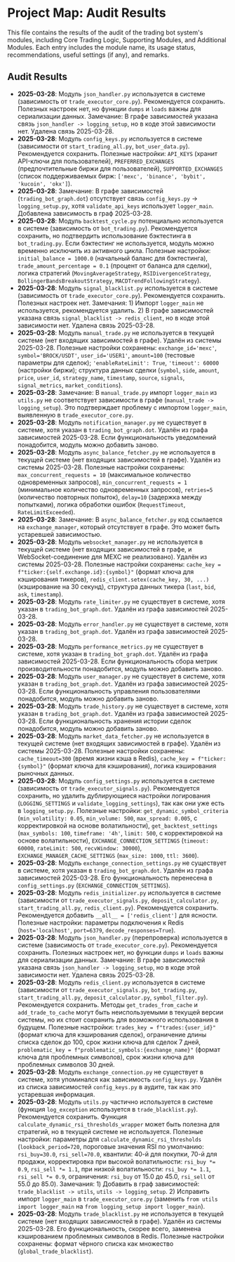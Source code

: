 # Project Map: Audit Results

This file contains the results of the audit of the trading bot system's modules, including Core Trading Logic, Supporting Modules, and Additional Modules. Each entry includes the module name, its usage status, recommendations, useful settings (if any), and remarks.

## Audit Results
- **2025-03-28**: Модуль `json_handler.py` используется в системе (зависимость от `trade_executor_core.py`). Рекомендуется сохранить. Полезных настроек нет, но функции `dumps` и `loads` важны для сериализации данных. Замечание: В графе зависимостей указана связь `json_handler -> logging_setup`, но в коде этой зависимости нет. Удалена связь 2025-03-28.
- **2025-03-28**: Модуль `config_keys.py` используется в системе (зависимости от `start_trading_all.py`, `bot_user_data.py`). Рекомендуется сохранить. Полезные настройки: `API_KEYS` (хранит API-ключи для пользователей), `PREFERRED_EXCHANGES` (предпочтительные биржи для пользователей), `SUPPORTED_EXCHANGES` (список поддерживаемых бирж: `['mexc', 'binance', 'bybit', 'kucoin', 'okx']`).
- **2025-03-28**: Замечание: В графе зависимостей (`trading_bot_graph.dot`) отсутствует связь `config_keys.py` -> `logging_setup.py`, хотя `validate_api_keys` использует `logger_main`. Добавлена зависимость в граф 2025-03-28.
- **2025-03-28**: Модуль `backtest_cycle.py` потенциально используется в системе (зависимость от `bot_trading.py`). Рекомендуется сохранить, но подтвердить использование бэктестинга в `bot_trading.py`. Если бэктестинг не используется, модуль можно временно исключить из активного цикла. Полезные настройки: `initial_balance = 1000.0` (начальный баланс для бэктестинга), `trade_amount_percentage = 0.1` (процент от баланса для сделки), логика стратегий (`MovingAverageStrategy`, `RSIDivergenceStrategy`, `BollingerBandsBreakoutStrategy`, `MACDTrendFollowingStrategy`).
- **2025-03-28**: Модуль `signal_blacklist.py` используется в системе (зависимость от `trade_executor_core.py`). Рекомендуется сохранить. Полезных настроек нет. Замечания: 1) Импорт `logger_main` не используется, рекомендуется удалить. 2) В графе зависимостей указана связь `signal_blacklist -> redis_client`, но в коде этой зависимости нет. Удалена связь 2025-03-28.
- **2025-03-28**: Модуль `manual_trade.py` не используется в текущей системе (нет входящих зависимостей в графе). Удалён из системы 2025-03-28. Полезные настройки сохранены: `exchange_id='mexc'`, `symbol='BROCK/USDT'`, `user_id='USER1'`, `amount=100` (тестовые параметры для сделок); `'enableRateLimit': True`, `'timeout': 60000` (настройки биржи); структура данных сделки (`symbol`, `side`, `amount`, `price`, `user_id`, `strategy_name`, `timestamp`, `source`, `signals`, `signal_metrics`, `market_conditions`).
- **2025-03-28**: Замечание: В `manual_trade.py` импорт `logger_main` из `utils.py` не соответствует зависимости в графе (`manual_trade -> logging_setup`). Это подтверждает проблему с импортом `logger_main`, выявленную в `trade_executor_core.py`.
- **2025-03-28**: Модуль `notification_manager.py` не существует в системе, хотя указан в `trading_bot_graph.dot`. Удалён из графа зависимостей 2025-03-28. Если функциональность уведомлений понадобится, модуль можно добавить заново.
- **2025-03-28**: Модуль `async_balance_fetcher.py` не используется в текущей системе (нет входящих зависимостей в графе). Удалён из системы 2025-03-28. Полезные настройки сохранены: `max_concurrent_requests = 10` (максимальное количество одновременных запросов), `min_concurrent_requests = 1` (минимальное количество одновременных запросов), `retries=5` (количество повторных попыток), `delay=10` (задержка между попытками), логика обработки ошибок (`RequestTimeout`, `RateLimitExceeded`).
- **2025-03-28**: Замечание: В `async_balance_fetcher.py` код ссылается на `exchange_manager`, который отсутствует в графе. Это может быть устаревшей зависимостью.
- **2025-03-28**: Модуль `websocket_manager.py` не используется в текущей системе (нет входящих зависимостей в графе, и WebSocket-соединение для MEXC не реализовано). Удалён из системы 2025-03-28. Полезные настройки сохранены: `cache_key = f"ticker:{self.exchange.id}:{symbol}"` (формат ключа для кэширования тикеров), `redis_client.setex(cache_key, 30, ...)` (кэширование на 30 секунд), структура данных тикера (`last`, `bid`, `ask`, `timestamp`).
- **2025-03-28**: Модуль `rate_limiter.py` не существует в системе, хотя указан в `trading_bot_graph.dot`. Удалён из графа зависимостей 2025-03-28.
- **2025-03-28**: Модуль `error_handler.py` не существует в системе, хотя указан в `trading_bot_graph.dot`. Удалён из графа зависимостей 2025-03-28.
- **2025-03-28**: Модуль `performance_metrics.py` не существует в системе, хотя указан в `trading_bot_graph.dot`. Удалён из графа зависимостей 2025-03-28. Если функциональность сбора метрик производительности понадобится, модуль можно добавить заново.
- **2025-03-28**: Модуль `user_manager.py` не существует в системе, хотя указан в `trading_bot_graph.dot`. Удалён из графа зависимостей 2025-03-28. Если функциональность управления пользователями понадобится, модуль можно добавить заново.
- **2025-03-28**: Модуль `trade_history.py` не существует в системе, хотя указан в `trading_bot_graph.dot`. Удалён из графа зависимостей 2025-03-28. Если функциональность хранения истории сделок понадобится, модуль можно добавить заново.
- **2025-03-28**: Модуль `market_data_fetcher.py` не используется в текущей системе (нет входящих зависимостей в графе). Удалён из системы 2025-03-28. Полезные настройки сохранены: `cache_timeout=300` (время жизни кэша в Redis), `cache_key = f"ticker:{symbol}"` (формат ключа для кэширования), логика кэширования рыночных данных.
- **2025-03-28**: Модуль `config_settings.py` используется в системе (зависимость от `trade_executor_signals.py`). Рекомендуется сохранить, но удалить дублирующиеся настройки логирования (`LOGGING_SETTINGS` и `validate_logging_settings`), так как они уже есть в `logging_setup.py`. Полезные настройки: `get_dynamic_symbol_criteria` (`min_volatility: 0.05`, `min_volume: 500`, `max_spread: 0.005`, с корректировкой на основе волатильности), `get_backtest_settings` (`max_symbols: 100`, `timeframe: '4h'`, `limit: 500`, с корректировкой на основе волатильности), `EXCHANGE_CONNECTION_SETTINGS` (`timeout: 60000`, `rateLimit: 500`, `recvWindow: 30000`), `EXCHANGE_MANAGER_CACHE_SETTINGS` (`max_size: 1000`, `ttl: 3600`).
- **2025-03-28**: Модуль `exchange_connection_settings.py` не существует в системе, хотя указан в `trading_bot_graph.dot`. Удалён из графа зависимостей 2025-03-28. Его функциональность перенесена в `config_settings.py` (`EXCHANGE_CONNECTION_SETTINGS`).
- **2025-03-28**: Модуль `redis_initializer.py` используется в системе (зависимости от `trade_executor_signals.py`, `deposit_calculator.py`, `start_trading_all.py`, `redis_client.py`). Рекомендуется сохранить. Рекомендуется добавить `__all__ = ['redis_client']` для ясности. Полезные настройки: параметры подключения к Redis (`host='localhost'`, `port=6379`, `decode_responses=True`).
- **2025-03-28**: Модуль `json_handler.py` (перепроверка) используется в системе (зависимость от `trade_executor_core.py`). Рекомендуется сохранить. Полезных настроек нет, но функции `dumps` и `loads` важны для сериализации данных. Замечание: В графе зависимостей указана связь `json_handler -> logging_setup`, но в коде этой зависимости нет. Удалена связь 2025-03-28.
- **2025-03-28**: Модуль `redis_client.py` используется в системе (зависимости от `trade_executor_signals.py`, `bot_trading.py`, `start_trading_all.py`, `deposit_calculator.py`, `symbol_filter.py`). Рекомендуется сохранить. Методы `get_trades_from_cache` и `add_trade_to_cache` могут быть неиспользуемыми в текущей версии системы, но их стоит сохранить для возможного использования в будущем. Полезные настройки: `trades_key = f"trades:{user_id}"` (формат ключа для кэширования сделок), ограничение длины списка сделок до 100, срок жизни ключа для сделок 7 дней, `problematic_key = f"problematic_symbols:{exchange_name}"` (формат ключа для проблемных символов), срок жизни ключа для проблемных символов 30 дней.
- **2025-03-28**: Модуль `exchange_connection.py` не существует в системе, хотя упоминался как зависимость `config_keys.py`. Удалён из списка зависимостей `config_keys.py` в аудите, так как это устаревшая информация.
- **2025-03-28**: Модуль `utils.py` частично используется в системе (функция `log_exception` используется в `trade_blacklist.py`). Рекомендуется сохранить. Функция `calculate_dynamic_rsi_thresholds_wrapper` может быть полезна для стратегий, но в текущей системе не используется. Полезные настройки: параметры для `calculate_dynamic_rsi_thresholds` (`lookback_period=720`, пороговые значения RSI по умолчанию: `rsi_buy=30.0`, `rsi_sell=70.0`, квантили: 40-й для покупки, 70-й для продажи, корректировка при высокой волатильности: `rsi_buy *= 0.9`, `rsi_sell *= 1.1`, при низкой волатильности: `rsi_buy *= 1.1`, `rsi_sell *= 0.9`, ограничения: `rsi_buy` от 15.0 до 45.0, `rsi_sell` от 55.0 до 85.0). Замечания: 1) Добавить в граф зависимостей: `trade_blacklist -> utils`, `utils -> logging_setup`. 2) Исправить импорт `logger_main` в `trade_executor_core.py` (заменить `from utils import logger_main` на `from logging_setup import logger_main`).
- **2025-03-28**: Модуль `trade_blacklist.py` не используется в текущей системе (нет входящих зависимостей в графе). Удалён из системы 2025-03-28. Его функциональность, скорее всего, заменена кэшированием проблемных символов в Redis. Полезные настройки сохранены: формат чёрного списка как множество (`global_trade_blacklist`).
